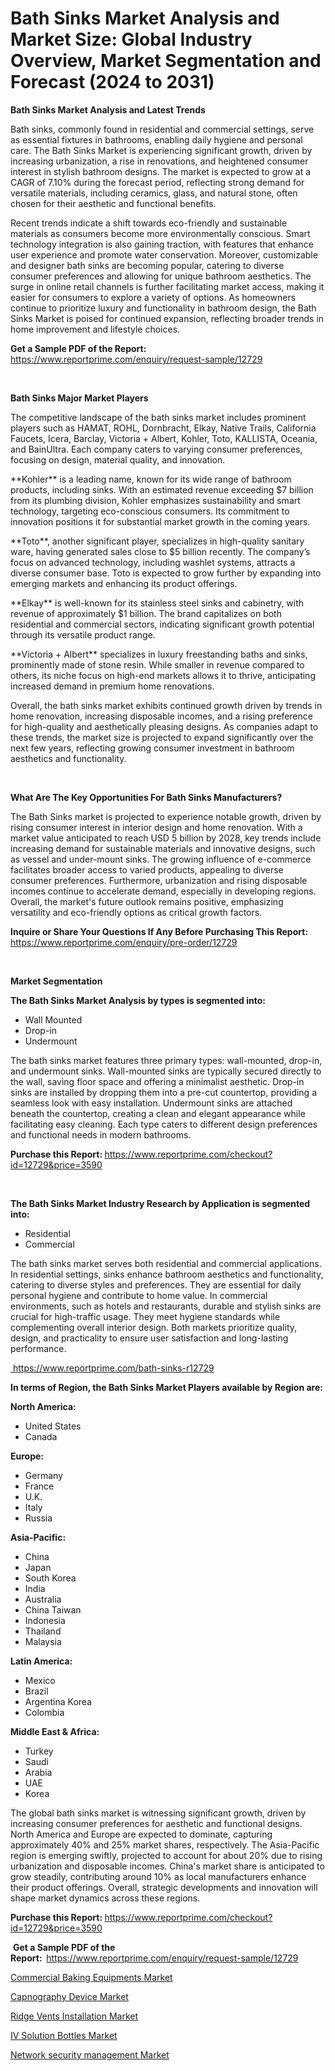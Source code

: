 <p><h1>Bath Sinks Market Analysis and Market Size: Global Industry Overview, Market Segmentation and Forecast (2024 to 2031)</h1></p><p><strong>Bath Sinks Market Analysis and Latest Trends</strong></p>
<p><p>Bath sinks, commonly found in residential and commercial settings, serve as essential fixtures in bathrooms, enabling daily hygiene and personal care. The Bath Sinks Market is experiencing significant growth, driven by increasing urbanization, a rise in renovations, and heightened consumer interest in stylish bathroom designs. The market is expected to grow at a CAGR of 7.10% during the forecast period, reflecting strong demand for versatile materials, including ceramics, glass, and natural stone, often chosen for their aesthetic and functional benefits.</p><p>Recent trends indicate a shift towards eco-friendly and sustainable materials as consumers become more environmentally conscious. Smart technology integration is also gaining traction, with features that enhance user experience and promote water conservation. Moreover, customizable and designer bath sinks are becoming popular, catering to diverse consumer preferences and allowing for unique bathroom aesthetics. The surge in online retail channels is further facilitating market access, making it easier for consumers to explore a variety of options. As homeowners continue to prioritize luxury and functionality in bathroom design, the Bath Sinks Market is poised for continued expansion, reflecting broader trends in home improvement and lifestyle choices.</p></p>
<p><strong>Get a Sample PDF of the Report:&nbsp;</strong> <a href="https://www.reportprime.com/enquiry/request-sample/12729">https://www.reportprime.com/enquiry/request-sample/12729</a></p>
<p>&nbsp;</p>
<p><strong>Bath Sinks Major Market Players</strong></p>
<p><p>The competitive landscape of the bath sinks market includes prominent players such as HAMAT, ROHL, Dornbracht, Elkay, Native Trails, California Faucets, Icera, Barclay, Victoria + Albert, Kohler, Toto, KALLISTA, Oceania, and BainUltra. Each company caters to varying consumer preferences, focusing on design, material quality, and innovation.</p><p>**Kohler** is a leading name, known for its wide range of bathroom products, including sinks. With an estimated revenue exceeding $7 billion from its plumbing division, Kohler emphasizes sustainability and smart technology, targeting eco-conscious consumers. Its commitment to innovation positions it for substantial market growth in the coming years.</p><p>**Toto**, another significant player, specializes in high-quality sanitary ware, having generated sales close to $5 billion recently. The company’s focus on advanced technology, including washlet systems, attracts a diverse consumer base. Toto is expected to grow further by expanding into emerging markets and enhancing its product offerings.</p><p>**Elkay** is well-known for its stainless steel sinks and cabinetry, with revenue of approximately $1 billion. The brand capitalizes on both residential and commercial sectors, indicating significant growth potential through its versatile product range. </p><p>**Victoria + Albert** specializes in luxury freestanding baths and sinks, prominently made of stone resin. While smaller in revenue compared to others, its niche focus on high-end markets allows it to thrive, anticipating increased demand in premium home renovations.</p><p>Overall, the bath sinks market exhibits continued growth driven by trends in home renovation, increasing disposable incomes, and a rising preference for high-quality and aesthetically pleasing designs. As companies adapt to these trends, the market size is projected to expand significantly over the next few years, reflecting growing consumer investment in bathroom aesthetics and functionality.</p></p>
<p>&nbsp;</p>
<p><strong>What Are The Key Opportunities For Bath Sinks Manufacturers?</strong></p>
<p><p>The Bath Sinks market is projected to experience notable growth, driven by rising consumer interest in interior design and home renovation. With a market value anticipated to reach USD 5 billion by 2028, key trends include increasing demand for sustainable materials and innovative designs, such as vessel and under-mount sinks. The growing influence of e-commerce facilitates broader access to varied products, appealing to diverse consumer preferences. Furthermore, urbanization and rising disposable incomes continue to accelerate demand, especially in developing regions. Overall, the market's future outlook remains positive, emphasizing versatility and eco-friendly options as critical growth factors.</p></p>
<p><strong>Inquire or Share Your Questions If Any Before Purchasing This Report:</strong> <a href="https://www.reportprime.com/enquiry/pre-order/12729">https://www.reportprime.com/enquiry/pre-order/12729</a></p>
<p>&nbsp;</p>
<p><strong>Market Segmentation</strong></p>
<p><strong>The Bath Sinks Market Analysis by types is segmented into:</strong></p>
<p><ul><li>Wall Mounted</li><li>Drop-in</li><li>Undermount</li></ul></p>
<p><p>The bath sinks market features three primary types: wall-mounted, drop-in, and undermount sinks. Wall-mounted sinks are typically secured directly to the wall, saving floor space and offering a minimalist aesthetic. Drop-in sinks are installed by dropping them into a pre-cut countertop, providing a seamless look with easy installation. Undermount sinks are attached beneath the countertop, creating a clean and elegant appearance while facilitating easy cleaning. Each type caters to different design preferences and functional needs in modern bathrooms.</p></p>
<p><strong>Purchase this Report:&nbsp;</strong><a href="https://www.reportprime.com/checkout?id=12729&price=3590">https://www.reportprime.com/checkout?id=12729&price=3590</a></p>
<p>&nbsp;</p>
<p><strong>The Bath Sinks Market Industry Research by Application is segmented into:</strong></p>
<p><ul><li>Residential</li><li>Commercial</li></ul></p>
<p><p>The bath sinks market serves both residential and commercial applications. In residential settings, sinks enhance bathroom aesthetics and functionality, catering to diverse styles and preferences. They are essential for daily personal hygiene and contribute to home value. In commercial environments, such as hotels and restaurants, durable and stylish sinks are crucial for high-traffic usage. They meet hygiene standards while complementing overall interior design. Both markets prioritize quality, design, and practicality to ensure user satisfaction and long-lasting performance.</p></p>
<p><a href="https://www.reportprime.com/bath-sinks-r12729">&nbsp;https://www.reportprime.com/bath-sinks-r12729</a></p>
<p><strong>In terms of Region, the Bath Sinks Market Players available by Region are:</strong></p>
<p>
    <p> <strong> North America: </strong>
        <ul>
            <li>United States</li>
            <li>Canada</li>
        </ul>
        </p> 
    <p> <strong> Europe: </strong>
        <ul>
            <li>Germany</li>
            <li>France</li>
            <li>U.K.</li>
            <li>Italy</li>
            <li>Russia</li>
        </ul>
        </p> 
    <p> <strong> Asia-Pacific: </strong>
        <ul>
            <li>China</li>
            <li>Japan</li>
            <li>South Korea</li>
            <li>India</li>
            <li>Australia</li>
            <li>China Taiwan</li>
            <li>Indonesia</li>
            <li>Thailand</li>
            <li>Malaysia</li>
        </ul>
        </p> 
    <p> <strong> Latin America: </strong>
        <ul>
            <li>Mexico</li>
            <li>Brazil</li>
            <li>Argentina Korea</li>
            <li>Colombia</li>
        </ul>
        </p> 
    <p> <strong> Middle East & Africa: </strong>
        <ul>
            <li>Turkey</li>
            <li>Saudi</li>
            <li>Arabia</li>
            <li>UAE</li>
            <li>Korea</li>
        </ul>
    </p>
    </p>
<p><p>The global bath sinks market is witnessing significant growth, driven by increasing consumer preferences for aesthetic and functional designs. North America and Europe are expected to dominate, capturing approximately 40% and 25% market shares, respectively. The Asia-Pacific region is emerging swiftly, projected to account for about 20% due to rising urbanization and disposable incomes. China's market share is anticipated to grow steadily, contributing around 10% as local manufacturers enhance their product offerings. Overall, strategic developments and innovation will shape market dynamics across these regions.</p></p>
<p><strong>Purchase this Report: </strong><a href="https://www.reportprime.com/checkout?id=12729&price=3590">https://www.reportprime.com/checkout?id=12729&price=3590</a></p>
<p>&nbsp;<strong>Get a Sample PDF of the Report:&nbsp;&nbsp;</strong><a href="https://www.reportprime.com/enquiry/request-sample/12729">https://www.reportprime.com/enquiry/request-sample/12729</a></p>
<p><strong></strong></p>
<p><p><a href="https://issuu.com/reportprime-2/docs/commercial-baking-equipments-market_8c11def1f61c9f">Commercial Baking Equipments Market</a></p><p><a href="https://medium.com/@carolineparks369/capnography-device-market-research-report-exploring-market-size-and-revenue-analysis-for-f824188b9123">Capnography Device Market</a></p><p><a href="https://www.linkedin.com/pulse/ridge-vents-installation-market-forecasts-trends-impact-analysis-quwuc?trackingId=yhWtLDP1Qtq%2F%2FP2MecewWg%3D%3D">Ridge Vents Installation Market</a></p><p><a href="https://issuu.com/reportprime-2/docs/iv-solution-bottles-market-size-203_7109a83818134e">IV Solution Bottles Market</a></p><p><a href="https://www.linkedin.com/pulse/network-security-management-market-size-share-analysis-growth-bls4c?trackingId=8cW1l%2FvuRF6pYPlQIOMkZg%3D%3D">Network security management Market</a></p></p>